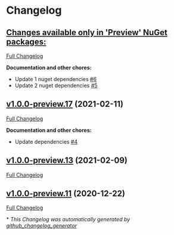 # Changelog

## [**Changes available only in 'Preview' NuGet packages:**](https://github.com/nanoframework/lib-System.IO.FileSystem/tree/HEAD)

[Full Changelog](https://github.com/nanoframework/lib-System.IO.FileSystem/compare/v1.0.0-preview.17...HEAD)

**Documentation and other chores:**

- Update 1 nuget dependencies [\#6](https://github.com/nanoframework/lib-System.IO.FileSystem/pull/6)
- Update 2 nuget dependencies [\#5](https://github.com/nanoframework/lib-System.IO.FileSystem/pull/5)

## [v1.0.0-preview.17](https://github.com/nanoframework/lib-System.IO.FileSystem/tree/v1.0.0-preview.17) (2021-02-11)

[Full Changelog](https://github.com/nanoframework/lib-System.IO.FileSystem/compare/v1.0.0-preview.13...v1.0.0-preview.17)

**Documentation and other chores:**

- Update dependencies [\#4](https://github.com/nanoframework/lib-System.IO.FileSystem/pull/4)

## [v1.0.0-preview.13](https://github.com/nanoframework/lib-System.IO.FileSystem/tree/v1.0.0-preview.13) (2021-02-09)

[Full Changelog](https://github.com/nanoframework/lib-System.IO.FileSystem/compare/v1.0.0-preview.11...v1.0.0-preview.13)

## [v1.0.0-preview.11](https://github.com/nanoframework/lib-System.IO.FileSystem/tree/v1.0.0-preview.11) (2020-12-22)

[Full Changelog](https://github.com/nanoframework/lib-System.IO.FileSystem/compare/61a3ca7257e15215dde85ec2c5b11337c569fbc2...v1.0.0-preview.11)



\* *This Changelog was automatically generated by [github_changelog_generator](https://github.com/github-changelog-generator/github-changelog-generator)*
